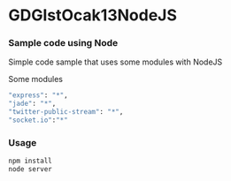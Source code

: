 GDGIstOcak13NodeJS
==================

### Sample code using Node
Simple code sample that uses some modules with NodeJS

Some modules
```bash
"express": "*",
"jade": "*",
"twitter-public-stream": "*",
"socket.io":"*"
```

### Usage

```bash
npm install
node server
```